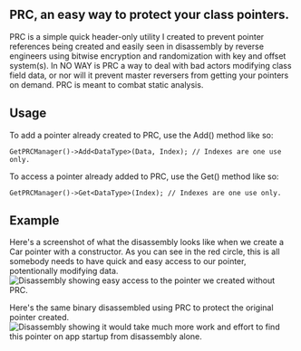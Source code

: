 ## PRC, an easy way to protect your class pointers.

PRC is a simple quick header-only utility I created to prevent pointer references being created and easily seen in disassembly by reverse engineers using bitwise encryption and randomization with key and offset system(s).
In NO WAY is PRC a way to deal with bad actors modifying class field data, or nor will it prevent master reversers from getting your pointers on demand. PRC is meant to combat static analysis.

## Usage

To add a pointer already created to PRC, use the Add() method like so:
```
GetPRCManager()->Add<DataType>(Data, Index); // Indexes are one use only.
```


To access a pointer already added to PRC, use the Get() method like so:
```
GetPRCManager()->Get<DataType>(Index); // Indexes are one use only.
```

## Example

Here's a screenshot of what the disassembly looks like when we create a Car pointer with a constructor. As you can see in the red circle, this is all somebody needs to have quick and easy access to our pointer, potentionally modifying data.
![Disassembly showing easy access to the pointer we created without PRC.](https://i.imgur.com/dGNNjNZ.png)

Here's the same binary disassembled using PRC to protect the original pointer created.
![Disassembly showing it would take much more work and effort to find this pointer on app startup from disassembly alone.](https://i.imgur.com/brDPV1n.png)
